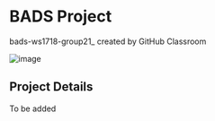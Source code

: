 # BADS Project
bads-ws1718-group21_ created by GitHub Classroom


![image](https://qph.ec.quoracdn.net/main-qimg-527cbeca6d5ab2127118ace7d469b087)

## Project Details
To be added

